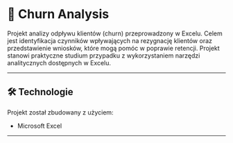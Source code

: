 # 📌 Churn Analysis

Projekt analizy odpływu klientów (churn) przeprowadzony w Excelu. Celem jest identyfikacja czynników wpływających na rezygnację klientów oraz przedstawienie wniosków, które mogą pomóc w poprawie retencji. Projekt stanowi praktyczne studium przypadku z wykorzystaniem narzędzi analitycznych dostępnych w Excelu.

---

## 🛠️ Technologie

Projekt został zbudowany z użyciem:
- Microsoft Excel
  
---

